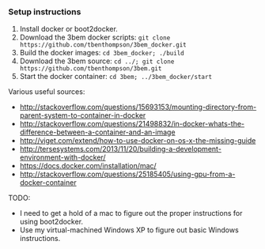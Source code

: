 
### Setup instructions ###
1. Install docker or boot2docker.
2. Download the 3bem docker scripts: `git clone https://github.com/tbenthompson/3bem_docker.git`
3. Build the docker images: `cd 3bem_docker; ./build`
4. Download the 3bem source: `cd ../; git clone https://github.com/tbenthompson/3bem.git`
5. Start the docker container: `cd 3bem; ../3bem_docker/start`

Various useful sources:

* http://stackoverflow.com/questions/15693153/mounting-directory-from-parent-system-to-container-in-docker
* http://stackoverflow.com/questions/21498832/in-docker-whats-the-difference-between-a-container-and-an-image
* http://viget.com/extend/how-to-use-docker-on-os-x-the-missing-guide
* http://tersesystems.com/2013/11/20/building-a-development-environment-with-docker/
* https://docs.docker.com/installation/mac/
* http://stackoverflow.com/questions/25185405/using-gpu-from-a-docker-container

TODO: 

* I need to get a hold of a mac to figure out the proper instructions for using boot2docker.
* Use my virtual-machined Windows XP to figure out basic Windows instructions.
